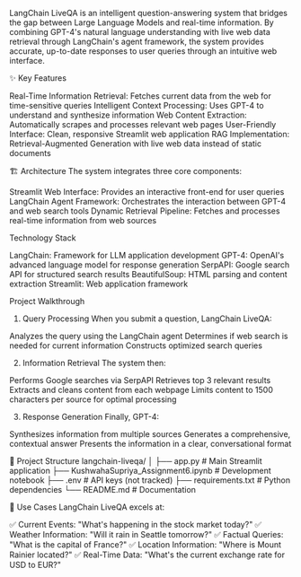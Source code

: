 LangChain LiveQA is an intelligent question-answering system that bridges the gap between Large Language Models and real-time information. By combining GPT-4's natural language understanding with live web data retrieval through LangChain's agent framework, the system provides accurate, up-to-date responses to user queries through an intuitive web interface.

✨ Key Features

Real-Time Information Retrieval: Fetches current data from the web for time-sensitive queries
Intelligent Context Processing: Uses GPT-4 to understand and synthesize information
Web Content Extraction: Automatically scrapes and processes relevant web pages
User-Friendly Interface: Clean, responsive Streamlit web application
RAG Implementation: Retrieval-Augmented Generation with live web data instead of static documents


🏗️ Architecture
The system integrates three core components:

Streamlit Web Interface: Provides an interactive front-end for user queries
LangChain Agent Framework: Orchestrates the interaction between GPT-4 and web search tools
Dynamic Retrieval Pipeline: Fetches and processes real-time information from web sources


Technology Stack

LangChain: Framework for LLM application development
GPT-4: OpenAI's advanced language model for response generation
SerpAPI: Google search API for structured search results
BeautifulSoup: HTML parsing and content extraction
Streamlit: Web application framework


 Project Walkthrough
 
1. Query Processing
When you submit a question, LangChain LiveQA:

Analyzes the query using the LangChain agent
Determines if web search is needed for current information
Constructs optimized search queries

2. Information Retrieval
The system then:

Performs Google searches via SerpAPI
Retrieves top 3 relevant results
Extracts and cleans content from each webpage
Limits content to 1500 characters per source for optimal processing

3. Response Generation
Finally, GPT-4:

Synthesizes information from multiple sources
Generates a comprehensive, contextual answer
Presents the information in a clear, conversational format

📁 Project Structure
langchain-liveqa/
│
├── app.py                              # Main Streamlit application
├── KushwahaSupriya_Assignment6.ipynb  # Development notebook
├── .env                                # API keys (not tracked)
├── requirements.txt                    # Python dependencies
└── README.md                          # Documentation


🎯 Use Cases
LangChain LiveQA excels at:

✅ Current Events: "What's happening in the stock market today?"
✅ Weather Information: "Will it rain in Seattle tomorrow?"
✅ Factual Queries: "What is the capital of France?"
✅ Location Information: "Where is Mount Rainier located?"
✅ Real-Time Data: "What's the current exchange rate for USD to EUR?"




